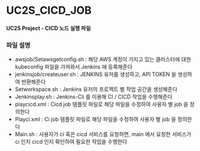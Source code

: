 # UC2S_CICD_JOB
#### UC2S Project - CICD 노드 실행 파일

### 파일 설명
- awsjob/Setawsgetconfig.sh : 해당 AWS 계정이 가지고 있는 클러스터에 대한 kubeconfig 파일을 가져와서 Jenkins 에 등록해준다
- jenkinsjob/createuser.sh	: JENKINS 유저를 생성하고, API TOKEN 을 생성하여 반환해준다
- Setworkspace.sh	: Jenkins 유저의 프로젝트 별 작업 공간을 생성해준다 
- Jenkinsplay.sh	: Jenkins-Cli 를 이용해 CI / CICD 작업을 수행해준다
- playcicd.xml	: Cicd job 템플릿 파일로 해당 파일을 수정하여 사용자 별 job 을 정의한다
- Playci.xml	: Ci job 템플릿 파일로 해당 파일을 수정하여 사용자 별 job 을 정의한다
- Main.sh	: 사용자가 ci 혹은 cicd 서비스를 요청하면, main 에서 요청한 서비스가 ci 인지 cicd 인지 확인하여 필요한 작업을 수행한다
